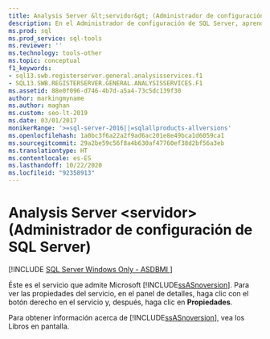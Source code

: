 ```yaml
---
title: Analysis Server &lt;servidor&gt; (Administrador de configuración de SQL Server)
description: En el Administrador de configuración de SQL Server, aprenda a ver las propiedades de la herramienta SQL Server Analysis Services (SSAS).
ms.prod: sql
ms.prod_service: sql-tools
ms.reviewer: ''
ms.technology: tools-other
ms.topic: conceptual
f1_keywords:
- sql13.swb.registerserver.general.analysisservices.f1
- SQL13.SWB.REGISTERSERVER.GENERAL.ANALYSISSERVICES.F1
ms.assetid: 88e0f096-d746-4b7d-a5a4-73c5dc139f30
author: markingmyname
ms.author: maghan
ms.custom: seo-lt-2019
ms.date: 03/01/2017
monikerRange: '>=sql-server-2016||=sqlallproducts-allversions'
ms.openlocfilehash: 1a0bc3f6a22a2f9ad6ac201e8e49bca1d6059ca1
ms.sourcegitcommit: 29a2be59c56f8a4b630af47760ef38d2bf56a3eb
ms.translationtype: HT
ms.contentlocale: es-ES
ms.lasthandoff: 10/22/2020
ms.locfileid: "92358913"
---
```

# <a name="analysis-server-ltservergt-sql-server-configuration-manager"></a>Analysis Server &lt;servidor&gt; (Administrador de configuración de SQL Server)

[!INCLUDE [SQL Server Windows Only - ASDBMI ](../../includes/applies-to-version/sql-windows-only-asdbmi.md)]

Éste es el servicio que admite Microsoft [!INCLUDE[ssASnoversion](../../includes/ssasnoversion-md.md)]. Para ver las propiedades del servicio, en el panel de detalles, haga clic con el botón derecho en el servicio y, después, haga clic en **Propiedades**.

Para obtener información acerca de [!INCLUDE[ssASnoversion](../../includes/ssasnoversion-md.md)], vea los Libros en pantalla.
